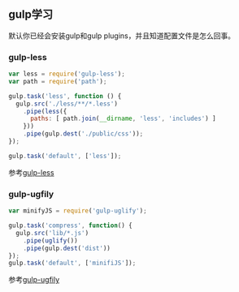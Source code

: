 ## gulp学习 ##
默认你已经会安装gulp和gulp plugins，并且知道配置文件是怎么回事。
### gulp-less ###
```js
var less = require('gulp-less');
var path = require('path');

gulp.task('less', function () {
  gulp.src('./less/**/*.less')
    .pipe(less({
      paths: [ path.join(__dirname, 'less', 'includes') ]
    }))
    .pipe(gulp.dest('./public/css'));
});

gulp.task('default', ['less']);
```
参考[gulp-less](https://www.npmjs.org/package/gulp-less)

### gulp-ugfily ###
```js
var minifyJS = require('gulp-uglify');

gulp.task('compress', function() {
  gulp.src('lib/*.js')
    .pipe(uglify())
    .pipe(gulp.dest('dist'))
});
gulp.task('default', ['minifiJS']);
```
参考[gulp-ugfily](https://www.npmjs.org/package/gulp-ugfily)
